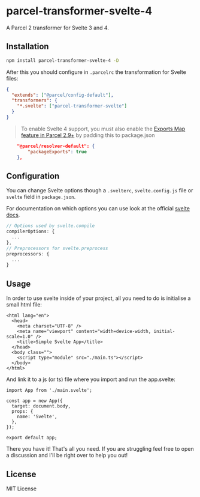 # parcel-transformer-svelte-4

A Parcel 2 transformer for Svelte 3 and 4.

## Installation

```bash
npm install parcel-transformer-svelte-4 -D
```

After this you should configure in `.parcelrc` the transformation for Svelte files:

```json
{
  "extends": ["@parcel/config-default"],
  "transformers": {
    "*.svelte": ["parcel-transformer-svelte"]
  }
}
```

> To enable Svelte 4 support, you must also enable the [Exports Map feature in Parcel 2.9+](https://parceljs.org/blog/v2-9-0/#new-resolver) by padding this to package.json
```json
	"@parcel/resolver-default": {
		"packageExports": true
	},
```

## Configuration

You can change Svelte options though a `.svelterc`, `svelte.config.js` file or `svelte` field
in `package.json`.

For documentation on which options you can use look at the official
[svelte docs](https://github.com/sveltejs/svelte).

```js
// Options used by svelte.compile
compilerOptions: {
  ...
},
// Preprocessors for svelte.preprocess
preprocessors: {
  ...
}
```

## Usage

In order to use svelte inside of your project, all you need to do is initialise a small html file:
```
<html lang="en">
  <head>
    <meta charset="UTF-8" />
    <meta name="viewport" content="width=device-width, initial-scale=1.0" />
    <title>Simple Svelte App</title>
  </head>
  <body class="">
    <script type="module" src="./main.ts"></script>
  </body>
</html>
```
And link it to a js (or ts) file where you import and run the app.svelte:
```
import App from './main.svelte';

const app = new App({
  target: document.body,
  props: {
    name: 'Svelte',
  },
});

export default app;
```
There you have it! That's all you need. If you are struggling feel free to open a discussion and I'll be right over to help you out!

## License

MIT License
